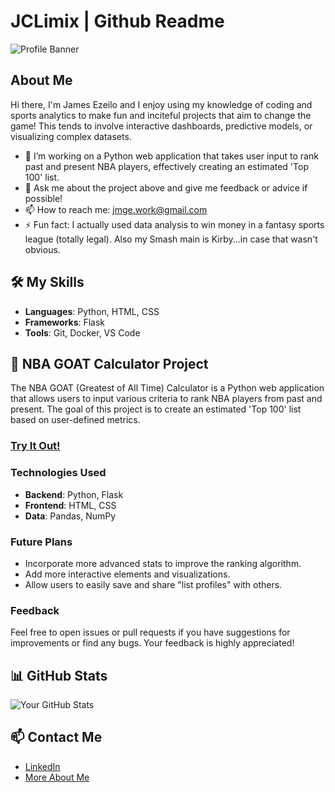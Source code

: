 # JCLimix | Github Readme

![Profile Banner](https://i.ibb.co/F87p8DQ/kirby-custom-sprite-preview-by-hartflip0218-dcmbetv.gif)

## About Me
Hi there, I'm James Ezeilo and I enjoy using my knowledge of coding and sports analytics to make fun and inciteful projects that aim to change the game! This tends to involve interactive dashboards, predictive models, or visualizing complex datasets.

- 🔭 I’m working on a Python web application that takes user input to rank past and present NBA players, effectively creating an estimated 'Top 100' list.
- 💬 Ask me about the project above and give me feedback or advice if possible!
- 📫 How to reach me: [jmge.work@gmail.com](mailto:jmge.work@gmail.com)
- ⚡ Fun fact: I actually used data analysis to win money in a fantasy sports league (totally legal). Also my Smash main is Kirby...in case that wasn't obvious.

## 🛠️ My Skills
- **Languages**: Python, HTML, CSS
- **Frameworks**: Flask
- **Tools**: Git, Docker, VS Code

## 🏀 NBA GOAT Calculator Project
The NBA GOAT (Greatest of All Time) Calculator is a Python web application that allows users to input various criteria to rank NBA players from past and present. The goal of this project is to create an estimated 'Top 100' list based on user-defined metrics.

### [Try It Out!](https://nba-goat-calc.universe-j.com/)

### Technologies Used
- **Backend**: Python, Flask
- **Frontend**: HTML, CSS
- **Data**: Pandas, NumPy

### Future Plans
- Incorporate more advanced stats to improve the ranking algorithm.
- Add more interactive elements and visualizations.
- Allow users to easily save and share "list profiles" with others. 

### Feedback
Feel free to open issues or pull requests if you have suggestions for improvements or find any bugs. Your feedback is highly appreciated!

## 📊 GitHub Stats
![Your GitHub Stats](https://github-readme-stats.vercel.app/api?username=jclimix&show_icons=true&theme=radical)

## 📫 Contact Me
- [LinkedIn](https://www.linkedin.com/in/james-ezeilo/)
- [More About Me](https://linktr.ee/jaezeilo)
